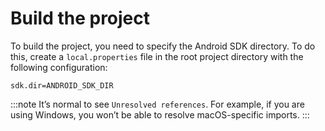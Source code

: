 # Build the project

To build the project, you need to specify the Android SDK directory. To do this, create a `local.properties` file in the root project directory with the following configuration:

```
sdk.dir=ANDROID_SDK_DIR
```

:::note
It’s normal to see `Unresolved references`. For example, if you are using Windows, you won’t be able to resolve macOS-specific imports.
:::
